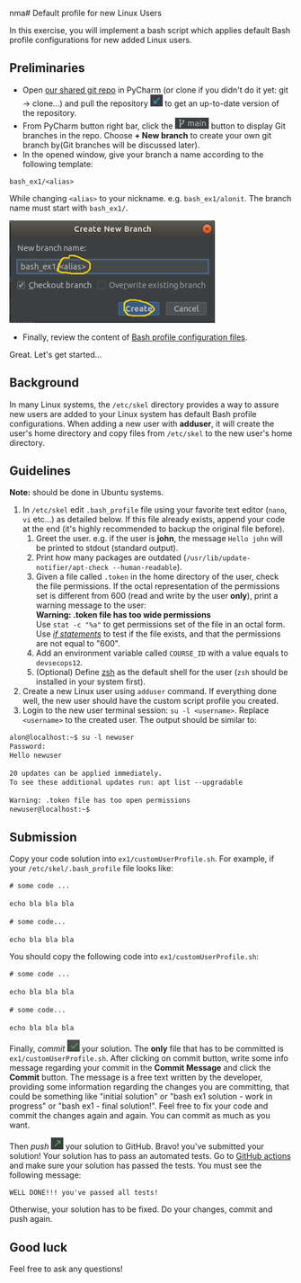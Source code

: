 nma# Default profile for new Linux Users

In this exercise, you will implement a bash script which applies default Bash profile configurations for new added Linux users.

## Preliminaries 

- Open [our shared git repo](https://github.com/alonitac/DevSecOpsBIU12.git) in PyCharm (or clone if you didn't do it yet: git -> clone...) and pull the repository ![Pull Button](../.img/pull.png) to get an up-to-date version of the repository. 
- From PyCharm button right bar, click the ![New Branch](../.img/git-branches.png) button to display Git branches in the repo. Choose **+ New branch** to create your own git branch by(Git branches will be discussed later).
- In the opened window, give your branch a name according to the following template:

```text
bash_ex1/<alias>
```

While changing `<alias>` to your nickname. e.g. `bash_ex1/alonit`. The branch name must start with `bash_ex1/`.

![Branch Name](../.img/branch2.png)

- Finally, review the content of [Bash profile configuration files](../bash/07_bash-conf-files.md).

Great. Let's get started... 


## Background 

In many Linux systems, the `/etc/skel` directory provides a way to assure new users are added to your Linux system has default 
Bash profile configurations.
When adding a new user with **adduser**, it will create the user's home directory and copy files from `/etc/skel` to the new user's home directory.

## Guidelines

**Note:** should be done in Ubuntu systems.

1. In `/etc/skel` edit `.bash_profile` file using your favorite text editor (`nano`, `vi` etc...) as detailed below. If this file already exists, append your code at the end (it's highly recommended to backup the original file before). 
   1. Greet the user. e.g. if the user is **john**, the message `Hello john` will be printed to stdout (standard output). 
   2. Print how many packages are outdated (`/usr/lib/update-notifier/apt-check --human-readable`).
   3. Given a file called `.token` in the home directory of the user, check the file permissions. If the octal representation of the permissions set is different from 600 (read and write by the user **only**), print a warning message to the user:  
      **Warning: .token file has too wide permissions**   
      Use `stat -c "%a"` to get permissions set of the file in an octal form. Use [_if statements_](https://tldp.org/LDP/Bash-Beginners-Guide/html/sect_07_01.html) to test if the file exists, and that the permissions are not equal to "600". 
   4. Add an environment variable called `COURSE_ID` with a value equals to `devsecops12`.
   5. (Optional) Define [zsh](https://github.com/ohmyzsh/ohmyzsh/wiki) as the default shell for the user (`zsh` should be installed in your system first).
2. Create a new Linux user using `adduser` command. If everything done well, the new user should have the custom script profile you created. 
3. Login to the new user terminal session: `su -l <username>`. Replace `<username>` to the created user.
   The output should be similar to:

```text
alon@localhost:~$ su -l newuser
Password: 
Hello newuser

20 updates can be applied immediately.
To see these additional updates run: apt list --upgradable

Warning: .token file has too open permissions
newuser@localhost:~$
```

## Submission 

Copy your code solution into `ex1/customUserProfile.sh`. For example,
if your `/etc/skel/.bash_profile` file looks like:

```shell
# some code ...

echo bla bla bla

# some code...

echo bla bla bla

```

You should copy the following code into `ex1/customUserProfile.sh`:
```shell
# some code ...

echo bla bla bla

# some code...

echo bla bla bla

```

Finally, _commit_ ![commit](../.img/commit.png) your solution. The **only** file that has to be committed is `ex1/customUserProfile.sh`. 
After clicking on commit button, write some info message regarding your commit in the **Commit Message** and click the **Commit** button.
The message is a free text written by the developer, providing some information regarding the changes you are committing, that could be something like "initial solution" or "bash ex1 solution - work in progress" or "bash ex1 - final solution!". Feel free to fix your code and commit the changes again and again. You can commit as much as you want.  

Then _push_ ![push](../.img/push.png) your solution to GitHub. Bravo! you've submitted your solution! Your solution has to pass an automated tests.
Go to [GitHub actions](https://github.com/alonitac/DevSecOpsBIU12/actions) and make sure your solution has passed the tests. You must see the following message:  
```text
WELL DONE!!! you've passed all tests!
```
Otherwise, your solution has to be fixed. Do your changes, commit and push again.

## Good luck
Feel free to ask any questions! 
